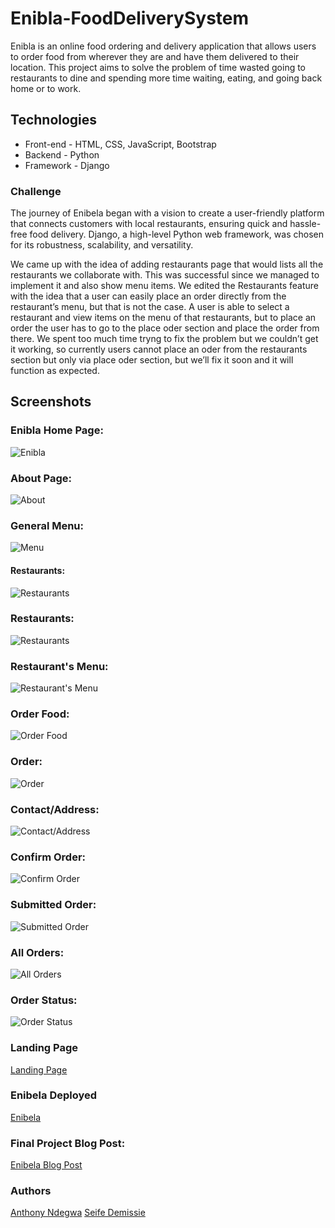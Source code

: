 # Enibla-FoodDeliverySystem

Enibla is an online food ordering and delivery application that allows users to order food from wherever they are and have them delivered to their location. This project aims to solve the problem of time wasted going to restaurants to dine and spending more time waiting, eating, and going back home or to work.

## Technologies

* Front-end   - HTML, CSS, JavaScript, Bootstrap
* Backend     - Python
* Framework   - Django

### Challenge
The journey of Enibela began with a vision to create a user-friendly platform that connects customers with local restaurants, ensuring quick and hassle-free food delivery. Django, a high-level Python web framework, was chosen for its robustness, scalability, and versatility.

We came up with the idea of adding restaurants page that would lists all the restaurants we collaborate with. This was successful since we managed to implement it and also show menu items. We edited the Restaurants feature with the idea that a user can easily place an order directly from the restaurant’s menu, but that is not the case. A user is able to select a restaurant and view items on the menu of that restaurants, but to place an order the user has to go to the place oder section and place the order from there. We spent too much time tryng to fix the problem but we couldn’t get it working, so currently users cannot place an oder from the restaurants section but only via place oder section, but we’ll fix it soon and it will function as expected.

## Screenshots

### Enibla Home Page:

![Enibla](https://github.com/anthony-ndegwa-dev/Enibla-FoodDeliverySystem/blob/main/readme_images/Screenshot(608).png)

### About Page:

![About](https://github.com/anthony-ndegwa-dev/Enibla-FoodDeliverySystem/blob/main/readme_images/Screenshot(622).png)

### General Menu:

![Menu](https://github.com/anthony-ndegwa-dev/Enibla-FoodDeliverySystem/blob/main/readme_images/Screenshot(620).png)

#### Restaurants:

![Restaurants](https://github.com/anthony-ndegwa-dev/Enibla-FoodDeliverySystem/blob/main/readme_images/Screenshot(621).png)

### Restaurants:

![Restaurants](https://github.com/anthony-ndegwa-dev/Enibla-FoodDeliverySystem/blob/main/readme_images/Screenshot(623).png)

### Restaurant's Menu:

![Restaurant's Menu](https://github.com/anthony-ndegwa-dev/Enibla-FoodDeliverySystem/blob/main/readme_images/Screenshot(624).png)

### Order Food:

![Order Food](https://github.com/anthony-ndegwa-dev/Enibla-FoodDeliverySystem/blob/main/readme_images/Screenshot(627).png)

### Order:

![Order](https://github.com/anthony-ndegwa-dev/Enibla-FoodDeliverySystem/blob/main/readme_images/Screenshot(626).png)

### Contact/Address:

![Contact/Address](https://github.com/anthony-ndegwa-dev/Enibla-FoodDeliverySystem/blob/main/readme_images/Screenshot(628).png)

### Confirm Order:

![Confirm Order](https://github.com/anthony-ndegwa-dev/Enibla-FoodDeliverySystem/blob/main/readme_images/Screenshot(629).png)

### Submitted Order:

![Submitted Order](https://github.com/anthony-ndegwa-dev/Enibla-FoodDeliverySystem/blob/main/readme_images/Screenshot(630).png)

### All Orders:

![All Orders](https://github.com/anthony-ndegwa-dev/Enibla-FoodDeliverySystem/blob/main/readme_images/Screenshot(631).png)

### Order Status:

![Order Status](https://github.com/anthony-ndegwa-dev/Enibla-FoodDeliverySystem/blob/main/readme_images/Screenshot(632).png)

### Landing Page
[Landing Page](https://enibelafood.netlify.app/)

### Enibela Deployed
[Enibela](http://18.206.206.112)

### Final Project Blog Post:
[Enibela Blog Post](https://medium.com/@anthonyngunjiri/how-i-designed-enibela-an-online-food-delivery-system-4d8c1ef14d27)

### Authors
[Anthony Ndegwa](https://www.linkedin.com/in/tony-ndegwa)
[Seife Demissie](https://www.linkedin.com/in/seife-shiferaw)




